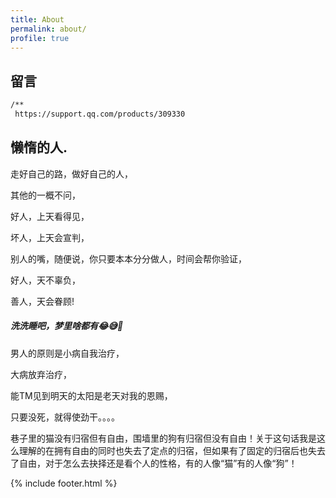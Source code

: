 ```yaml
---
title: About
permalink: about/
profile: true
---
```


## 留言
``` html
/**
 https://support.qq.com/products/309330
```
## 懒惰的人.

走好自己的路，做好自己的人，

其他的一概不问，

好人，上天看得见，

坏人，上天会宣判，

别人的嘴，随便说，你只要本本分分做人，时间会帮你验证，

好人，天不辜负，

善人，天会眷顾!

##### 洗洗睡吧，梦里啥都有😂😅🤣

男人的原则是小病自我治疗，

大病放弃治疗，

能TM见到明天的太阳是老天对我的恩赐，

只要没死，就得使劲干。。。。

巷子里的猫没有归宿但有自由，围墙里的狗有归宿但没有自由！关于这句话我是这么理解的在拥有自由的同时也失去了定点的归宿，但如果有了固定的归宿后也失去了自由，对于怎么去抉择还是看个人的性格，有的人像“猫”有的人像“狗”！


{% include footer.html %}
